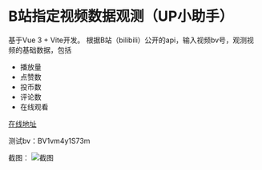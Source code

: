 #  B站指定视频数据观测（UP小助手）
基于Vue 3 + Vite开发。
根据B站（bilibili）公开的api，输入视频bv号，观测视频的基础数据，包括
- 播放量
- 点赞数
- 投币数
- 评论数
- 在线观看

[在线地址](https://bzhan.vip/) 

测试bv：BV1vm4y1S73m

截图：
![截图](https://tvax4.sinaimg.cn/large/006PxeGLly1gyy9og154nj31oe1dsdrl.jpg)
